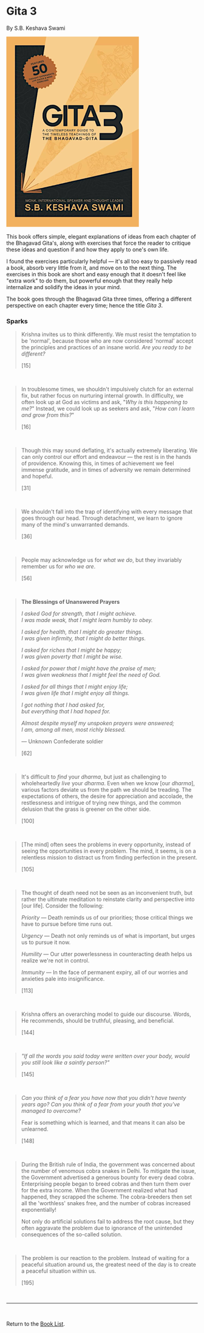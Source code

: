 # Gita 3

By S.B. Keshava Swami

![Cover Image](images/gita_3.png)

This book offers simple, elegant explanations of ideas from each chapter of the Bhagavad Gita's, along with exercises that force the reader to critique these ideas and question if and how they apply to one's own life.

I found the exercises particularly helpful — it's all too easy to passively read a book, absorb very little from it, and move on to the next thing. The exercises in this book are short and easy enough that it doesn't feel like "extra work" to do them, but powerful enough that they really help internalize and solidify the ideas in your mind.

The book goes through the Bhagavad Gita three times, offering a different perspective on each chapter every time; hence the title *Gita 3*.

### Sparks

> Krishna invites us to think differently. We must resist the temptation to be 'normal', because those who are now considered 'normal' accept the principles and practices of an insane world. *Are you ready to be different?*
>
> [15]

<br/>

> In troublesome times, we shouldn't impulsively clutch for an external fix, but rather focus on nurturing internal growth. In difficulty, we often look up at God as victims and ask, "*Why is this happening to me?*" Instead, we could look up as seekers and ask, "*How can I learn and grow from this?*"
>
> [16]

<br/>

> Though this may sound deflating, it's actually extremely liberating. We can only control our effort and endeavour — the rest is in the hands of providence. Knowing this, in times of achievement we feel immense gratitude, and in times of adversity we remain determined and hopeful.
>
> [31]

<br/>

> We shouldn't fall into the trap of identifying with every message that goes through our head. Through detachment, we learn to ignore many of the mind's unwarranted demands.
>
> [36]

<br/>

> People may acknowledge us for *what we do*, but they invariably remember us for *who we are*.
>
> [56]

<br/>

> **The Blessings of Unanswered Prayers**
>
> *I asked God for strength, that I might achieve. \
> I was made weak, that I might learn humbly to obey.*
>
> *I asked for health, that I might do greater things. \
> I was given infirmity, that I might do better things.*
>
> *I asked for riches that I might be happy; \
> I was given poverty that I might be wise.*
>
> *I asked for power that I might have the praise of men; \
> I was given weakness that I might feel the need of God.*
>
> *I asked for all things that I might enjoy life; \
> I was given life that I might enjoy all things.*
>
> *I got nothing that I had asked for, \
> but everything that I had hoped for.*
>
> *Almost despite myself my unspoken prayers were answered; \
> I am, among all men, most richly blessed.*
>
> — Unknown Confederate soldier
>
> [62]

<br/>

> It's difficult to *find* your *dharma*, but just as challenging to wholeheartedly *live* your *dharma*. Even when we know [our *dharma*], various factors deviate us from the path we should be treading. The expectations of others, the desire for appreciation and accolade, the restlessness and intrigue of trying new things, and the common delusion that the grass is greener on the other side.
>
> [100]

<br/>

> [The mind] often sees the problems in every opportunity, instead of seeing the opportunities in every problem. The mind, it seems, is on a relentless mission to distract us from finding perfection in the present.
>
> [105]

<br/>

> The thought of death need not be seen as an inconvenient truth, but rather the ultimate meditation to reinstate clarity and perspective into [our life]. Consider the following:
>
> *Priority* — Death reminds us of our priorities; those critical things we have to pursue before time runs out.
>
> *Urgency* — Death not only reminds us of what is important, but urges us to pursue it now.
>
> *Humility* — Our utter powerlessness in counteracting death helps us realize we're not in control.
>
> *Immunity* — In the face of permanent expiry, all of our worries and anxieties pale into insignificance.
>
> [113]

<br/>

> Krishna offers an overarching model to guide our discourse. Words, He recommends, should be truthful, pleasing, and beneficial.
>
> [144]

<br/>

> *"If all the words you said today were written over your body, would you still look like a saintly person?"*
>
> [145]

<br/>

> *Can you think of a fear you have now that you didn't have twenty years ago? Can you think of a fear from your youth that you've managed to overcome?*
>
> Fear is something which is learned, and that means it can also be unlearned.
>
> [148]

<br/>

> During the British rule of India, the government was concerned about the number of venomous cobra snakes in Delhi. To mitigate the issue, the Government advertised a generous bounty for every dead cobra. Enterprising people began to breed cobras and then turn them over for the extra income. When the Government realized what had happened, they scrapped the scheme. The cobra-breeders then set all the 'worthless' snakes free, and the number of cobras increased exponentially!
>
> Not only do artificial solutions fail to address the root cause, but they often aggravate the problem due to ignorance of the unintended consequences of the so-called solution.

<br/>

> The problem is our reaction to the problem. Instead of waiting for a peaceful situation around us, the greatest need of the day is to create a peaceful situation within us.
>
> [195]

<br/>

---

<br/>

Return to the [Book List](Readme.md#book-list).
